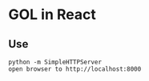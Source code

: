 GOL in React
============

Use
---

    python -m SimpleHTTPServer
    open browser to http://localhost:8000
